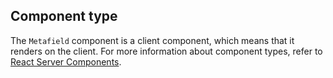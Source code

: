 ## Component type

The `Metafield` component is a client component, which means that it renders on the client. For more information about component types, refer to [React Server Components](/custom-storefronts/hydrogen/framework/react-server-components).
